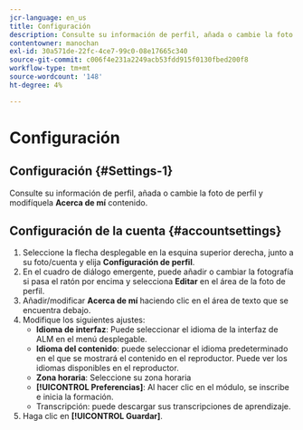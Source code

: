 ```yaml
---
jcr-language: en_us
title: Configuración
description: Consulte su información de perfil, añada o cambie la foto de perfil y modifique el contenido de Acerca de mí .
contentowner: manochan
exl-id: 30a571de-22fc-4ce7-99c0-08e17665c340
source-git-commit: c006f4e231a2249acb53fdd915f0130fbed200f8
workflow-type: tm+mt
source-wordcount: '148'
ht-degree: 4%

---
```


# Configuración

## Configuración {#Settings-1}

Consulte su información de perfil, añada o cambie la foto de perfil y modifíquela **Acerca de mí** contenido.

## Configuración de la cuenta {#accountsettings}

1. Seleccione la flecha desplegable en la esquina superior derecha, junto a su foto/cuenta y elija **Configuración de perfil**.
1. En el cuadro de diálogo emergente, puede añadir o cambiar la fotografía si pasa el ratón por encima y selecciona **Editar** en el área de la foto de perfil.
1. Añadir/modificar **Acerca de mí** haciendo clic en el área de texto que se encuentra debajo.
1. Modifique los siguientes ajustes:
   * **Idioma de interfaz**: Puede seleccionar el idioma de la interfaz de ALM en el menú desplegable.
   * **Idioma del contenido**: puede seleccionar el idioma predeterminado en el que se mostrará el contenido en el reproductor. Puede ver los idiomas disponibles en el reproductor.
   * **Zona horaria**: Seleccione su zona horaria
   * **[!UICONTROL Preferencias]**: Al hacer clic en el módulo, se inscribe e inicia la formación.
   * Transcripción: puede descargar sus transcripciones de aprendizaje.
1. Haga clic en **[!UICONTROL Guardar]**.
